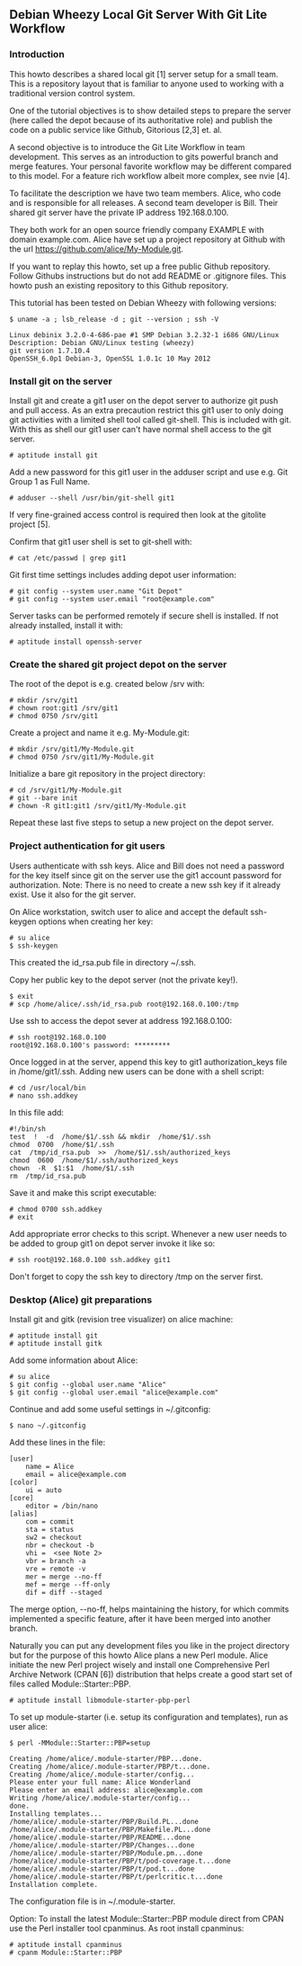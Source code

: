 ## Debian Wheezy Local Git Server With Git Lite Workflow

### Introduction

This howto describes a shared local git [1] server setup for a small team.
This is a repository layout that is familiar to anyone used to working with
a traditional version control system.

One of the tutorial objectives is to show detailed steps to prepare the server
(here called the depot because of its authoritative role) and publish the code
on a public service like Github, Gitorious [2,3] et. al.

A second objective is to introduce the Git Lite Workflow in team development.
This serves as an introduction to gits powerful branch and merge features.
Your personal favorite workflow may be different compared to this model.
For a feature rich workflow albeit more complex, see nvie [4].

To facilitate the description we have two team members. Alice, who code and is
responsible for all releases. A second team developer is Bill. Their shared git
server have the private IP address 192.168.0.100.

They both work for an open source friendly company EXAMPLE with domain
example.com. Alice have set up a project repository at Github with the
url https://github.com/alice/My-Module.git.

If you want to replay this howto, set up a free public Github repository.
Follow Githubs instructions but do not add README or .gitignore files.
This howto push an existing repository to this Github repository.

This tutorial has been tested on Debian Wheezy with following versions:

    $ uname -a ; lsb_release -d ; git --version ; ssh -V
    
    Linux debinix 3.2.0-4-686-pae #1 SMP Debian 3.2.32-1 i686 GNU/Linux
    Description: Debian GNU/Linux testing (wheezy)
    git version 1.7.10.4
    OpenSSH_6.0p1 Debian-3, OpenSSL 1.0.1c 10 May 2012

 
### Install git on the server

Install git and create a git1 user on the depot server to authorize git
push and pull access. As an extra precaution restrict this git1 user to
only doing git activities with a limited shell tool called git-shell.
This is included with git. With this as shell our git1 user can't have
normal shell access to the git server.

    # aptitude install git

Add a new password for this git1 user in the adduser script and use e.g.
Git Group 1 as Full Name.

    # adduser --shell /usr/bin/git-shell git1

If very fine-grained access control is required then look at the
gitolite project [5].

Confirm that git1 user shell is set to git-shell with:

    # cat /etc/passwd | grep git1

Git first time settings includes adding depot user information:

    # git config --system user.name "Git Depot"
    # git config --system user.email "root@example.com"

Server tasks can be performed remotely if secure shell is installed.
If not already installed, install it with:

    # aptitude install openssh-server

 
### Create the shared git project depot on the server

The root of the depot is e.g. created below /srv with:

    # mkdir /srv/git1
    # chown root:git1 /srv/git1
    # chmod 0750 /srv/git1

Create a project and name it e.g. My-Module.git:

    # mkdir /srv/git1/My-Module.git
    # chmod 0750 /srv/git1/My-Module.git

Initialize a bare git repository in the project directory:

    # cd /srv/git1/My-Module.git
    # git --bare init
    # chown -R git1:git1 /srv/git1/My-Module.git

Repeat these last five steps to setup a new project on the depot server.

 
### Project authentication for git users

Users authenticate with ssh keys. Alice and Bill does not need a password
for the key itself since git on the server use the git1 account password
for authorization. Note: There is no need to create a new ssh key if it
already exist. Use it also for the git server.

On Alice workstation, switch user to alice and accept the default ssh-keygen
options when creating her key:

    # su alice
    $ ssh-keygen

This created the id_rsa.pub file in directory ~/.ssh.

Copy her public key to the depot server (not the private key!).

    $ exit
    # scp /home/alice/.ssh/id_rsa.pub root@192.168.0.100:/tmp

Use ssh to access the depot sever at address 192.168.0.100:

    # ssh root@192.168.0.100
    root@192.168.0.100's password: *********

Once logged in at the server, append this key to git1 authorization_keys
file in /home/git1/.ssh. Adding new users can be done with a shell script:

    # cd /usr/local/bin
    # nano ssh.addkey

In this file add:

    #!/bin/sh
    test  !  -d  /home/$1/.ssh && mkdir  /home/$1/.ssh
    chmod  0700  /home/$1/.ssh
    cat  /tmp/id_rsa.pub  >>  /home/$1/.ssh/authorized_keys
    chmod  0600  /home/$1/.ssh/authorized_keys
    chown  -R  $1:$1  /home/$1/.ssh
    rm  /tmp/id_rsa.pub

Save it and make this script executable:

    # chmod 0700 ssh.addkey
    # exit

Add appropriate error checks to this script. Whenever a new user needs to
be added to group git1 on depot server invoke it like so:

    # ssh root@192.168.0.100 ssh.addkey git1

Don't forget to copy the ssh key to directory /tmp on the server first.

 
### Desktop (Alice) git preparations

Install git and gitk (revision tree visualizer) on alice machine:

    # aptitude install git
    # aptitude install gitk

Add some information about Alice:

    # su alice
    $ git config --global user.name "Alice"
    $ git config --global user.email "alice@example.com"

Continue and add some useful settings in ~/.gitconfig:

    $ nano ~/.gitconfig

Add these lines in the file:

    [user]
        name = Alice
        email = alice@example.com
    [color]
        ui = auto
    [core]
        editor = /bin/nano
    [alias]
        com = commit
        sta = status
        sw2 = checkout
        nbr = checkout -b
        vhi =  <see Note 2>
        vbr = branch -a
        vre = remote -v
        mer = merge --no-ff
        mef = merge --ff-only
        dif = diff --staged

The merge option, --no-ff, helps maintaining the history, for which commits
implemented a specific feature, after it have been merged into another branch.

Naturally you can put any development files you like in the project directory
but for the purpose of this howto Alice plans a new Perl module. Alice
initiate the new Perl project wisely and install one Comprehensive Perl
Archive Network (CPAN [6]) distribution that helps create a good start set
of files called Module::Starter::PBP.

    # aptitude install libmodule-starter-pbp-perl

To set up module-starter (i.e. setup its configuration and templates), run as user alice:

    $ perl -MModule::Starter::PBP=setup
    
    Creating /home/alice/.module-starter/PBP...done.
    Creating /home/alice/.module-starter/PBP/t...done.
    Creating /home/alice/.module-starter/config...
    Please enter your full name: Alice Wonderland
    Please enter an email address: alice@example.com
    Writing /home/alice/.module-starter/config...
    done.
    Installing templates...
    /home/alice/.module-starter/PBP/Build.PL...done
    /home/alice/.module-starter/PBP/Makefile.PL...done
    /home/alice/.module-starter/PBP/README...done
    /home/alice/.module-starter/PBP/Changes...done
    /home/alice/.module-starter/PBP/Module.pm...done
    /home/alice/.module-starter/PBP/t/pod-coverage.t...done
    /home/alice/.module-starter/PBP/t/pod.t...done
    /home/alice/.module-starter/PBP/t/perlcritic.t...done
    Installation complete.

The configuration file is in ~/.module-starter.

Option: To install the latest Module::Starter::PBP module direct from CPAN use
the Perl installer tool cpanminus. As root install cpanminus:

    # aptitude install cpanminus
    # cpanm Module::Starter::PBP

